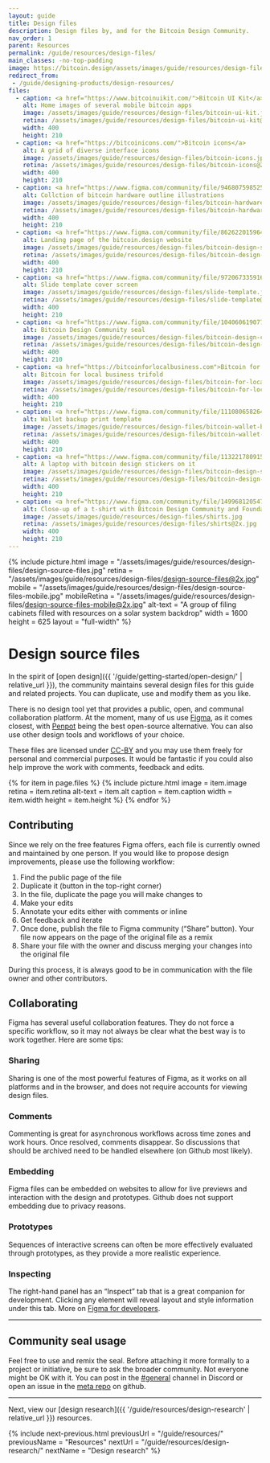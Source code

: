 ```yaml
---
layout: guide
title: Design files
description: Design files by, and for the Bitcoin Design Community.
nav_order: 1
parent: Resources
permalink: /guide/resources/design-files/
main_classes: -no-top-padding
image: https://bitcoin.design/assets/images/guide/resources/design-files/design-source-files-preview.jpg
redirect_from:
 - /guide/designing-products/design-resources/
files:
  - caption: <a href="https://www.bitcoinuikit.com/">Bitcoin UI Kit</a>
    alt: Home images of several mobile bitcoin apps
    image: /assets/images/guide/resources/design-files/bitcoin-ui-kit.jpg
    retina: /assets/images/guide/resources/design-files/bitcoin-ui-kit@2x.jpg
    width: 400
    height: 210
  - caption: <a href="https://bitcoinicons.com/">Bitcoin icons</a>
    alt: A grid of diverse interface icons
    image: /assets/images/guide/resources/design-files/bitcoin-icons.jpg
    retina: /assets/images/guide/resources/design-files/bitcoin-icons@2x.jpg
    width: 400
    height: 210
  - caption: <a href="https://www.figma.com/community/file/946807598525782935/Bitcoin-hardware-%26-accessories">Hardware illustrations</a>
    alt: Collction of bitcoin hardware outline illustrations
    image: /assets/images/guide/resources/design-files/bitcoin-hardware-illustrations.jpg
    retina: /assets/images/guide/resources/design-files/bitcoin-hardware-illustrations@2x.jpg
    width: 400
    height: 210
  - caption: <a href="https://www.figma.com/community/file/862622015964353400/Bitcoin-Designers-site">bitcoin.design website</a>
    alt: Landing page of the bitcoin.design website
    image: /assets/images/guide/resources/design-files/bitcoin-design-site.jpg
    retina: /assets/images/guide/resources/design-files/bitcoin-design-site@2x.jpg
    width: 400
    height: 210
  - caption: <a href="https://www.figma.com/community/file/972067335916375043/Bitcoin-Design-Slide-Template">Slide template</a>
    alt: Slide template cover screen
    image: /assets/images/guide/resources/design-files/slide-template.jpg
    retina: /assets/images/guide/resources/design-files/slide-template@2x.jpg
    width: 400
    height: 210
  - caption: <a href="https://www.figma.com/community/file/1040606190770628557/Bitcoin-Design-Community-seal">Bitcoin Design Community seal</a><br/><a href="/assets/images/guide/resources/design-files/bitcoin-design-community.zip" download>Download images</a><br/><a href="#community-seal-usage">Usage note</a>
    alt: Bitcoin Design Community seal
    image: /assets/images/guide/resources/design-files/bitcoin-design-community-seal.jpg
    retina: /assets/images/guide/resources/design-files/bitcoin-design-community-seal@2x.jpg
    width: 400
    height: 210
  - caption: <a href="https://bitcoinforlocalbusiness.com">Bitcoin for local business trifold website</a>
    alt: Bitcoin for local business trifold
    image: /assets/images/guide/resources/design-files/bitcoin-for-local-business-trifold.png
    retina: /assets/images/guide/resources/design-files/bitcoin-for-local-business-trifold@2x.png
    width: 400
    height: 210
  - caption: <a href="https://www.figma.com/community/file/1110806582648546839">Wallet backup print template</a>
    alt: Wallet backup print template
    image: /assets/images/guide/resources/design-files/bitcoin-wallet-backup-print-template.jpg
    retina: /assets/images/guide/resources/design-files/bitcoin-wallet-backup-print-template@2x.jpg
    width: 400
    height: 210
  - caption: <a href="https://www.figma.com/community/file/1132217809152964057">Bitcoin Design Stickers</a>
    alt: A laptop with bitcoin design stickers on it
    image: /assets/images/guide/resources/design-files/bitcoin-design-stickers.jpg
    retina: /assets/images/guide/resources/design-files/bitcoin-design-stickers@2x.jpg
    width: 400
    height: 210
  - caption: <a href="https://www.figma.com/community/file/1499681205477242413/bitcoin-design-shirts">Bitcoin Design T-Shirts</a>
    alt: Close-up of a t-shirt with Bitcoin Design Community and Foundation logos, and the text 'Make magic internet money feel magical'
    image: /assets/images/guide/resources/design-files/shirts.jpg
    retina: /assets/images/guide/resources/design-files/shirts@2x.jpg
    width: 400
    height: 210
---
```


<!--

Editor's notes

This page contains specific files and resources which the community has been building. Each with links, so that anyone can utilise in their own projects in the Bitcoin space.

Link to header image source file - https://www.figma.com/file/kmZVLnU6Bfwc01K7hCS7Qd/Banner-image-%7C-Design-source-files?type=design&node-id=453%3A1053&t=04N8RiCzKdbVgYZp-1

-->

{% include picture.html
   image = "/assets/images/guide/resources/design-files/design-source-files.jpg"
   retina = "/assets/images/guide/resources/design-files/design-source-files@2x.jpg"
   mobile = "/assets/images/guide/resources/design-files/design-source-files-mobile.jpg"
   mobileRetina = "/assets/images/guide/resources/design-files/design-source-files-mobile@2x.jpg"
   alt-text = "A group of filing cabinets filled with resources on a solar system backdrop"
   width = 1600
   height = 625
   layout = "full-width"
%}

# Design source files

In the spirit of [open design]({{ '/guide/getting-started/open-design/' | relative_url }}), the community maintains several design files for this guide and related projects. You can duplicate, use and modify them as you like.

There is no design tool yet that provides a public, open, and communal collaboration platform. At the moment, many of us use [Figma](https://www.figma.com/), as it comes closest, with [Penpot](https://penpot.app/) being the best open-source alternative. You can also use other design tools and workflows of your choice.

These files are licensed under [CC-BY](https://creativecommons.org/licenses/by/4.0/) and you may use them freely for personal and commercial purposes. It would be fantastic if you could also help improve the work with comments, feedback and edits.

<div class="image-grid">
{% for item in page.files %}
   {% include picture.html
      image = item.image
      retina = item.retina
      alt-text = item.alt
      caption = item.caption
      width = item.width
      height = item.height
   %}
{% endfor %}
</div>

## Contributing

Since we rely on the free features Figma offers, each file is currently owned and maintained by one person. If you would like to propose design improvements, please use the following workflow:

1. Find the public page of the file
2. Duplicate it (button in the top-right corner)
3. In the file, duplicate the page you will make changes to
4. Make your edits
5. Annotate your edits either with comments or inline
6. Get feedback and iterate
7. Once done, publish the file to Figma community (“Share” button). Your file now appears on the page of the original file as a remix
8. Share your file with the owner and discuss merging your changes into the original file

During this process, it is always good to be in communication with the file owner and other contributors.

## Collaborating

Figma has several useful collaboration features. They do not force a specific workflow, so it may not always be clear what the best way is to work together. Here are some tips:

### Sharing

Sharing is one of the most powerful features of Figma, as it works on all platforms and in the browser, and does not require accounts for viewing design files.

### Comments

Commenting is great for asynchronous workflows across time zones and work hours. Once resolved, comments disappear. So discussions that should be archived need to be handled elsewhere (on Github most likely).

### Embedding

Figma files can be embedded on websites to allow for live previews and interaction with the design and prototypes. Github does not support embedding due to privacy reasons.

### Prototypes

Sequences of interactive screens can often be more effectively evaluated through prototypes, as they provide a more realistic experience.

### Inspecting

The right-hand panel has an “Inspect” tab that is a great companion for development. Clicking any element will reveal layout and style information under this tab. More on [Figma for developers](https://www.figma.com/best-practices/tips-on-developer-handoff/an-overview-of-figma-for-developers/).

---

## Community seal usage

Feel free to use and remix the seal. Before attaching it more formally to a project or initiative, be sure to ask the broader community. Not everyone might be OK with it. You can post in the [#general](https://discord.com/channels/903125802726596648/956386942788980766) channel in Discord or open an issue in the [meta repo](https://github.com/BitcoinDesign/Meta/issues) on github.

---

Next, view our [design research]({{ '/guide/resources/design-research' | relative_url }}) resources.

{% include next-previous.html
   previousUrl = "/guide/resources/"
   previousName = "Resources"
   nextUrl = "/guide/resources/design-research/"
   nextName = "Design research"
%}
